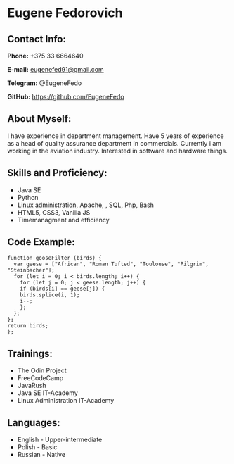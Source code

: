 # Eugene Fedorovich

## Contact Info:

**Phone:** +375 33 6664640

**E-mail:** eugenefed91@gmail.com

**Telegram:** @EugeneFedo

**GitHub:** https://github.com/EugeneFedo

## About Myself:

I have experience in department management. Have 5 years of experience as a head of quality assurance department in commercials. Currently i am working in the aviation industry. Interested in software and hardware things.

## Skills and Proficiency:
* Java SE
* Python
* Linux administration, Apache, , SQL, Php, Bash
* HTML5, CSS3, Vanilla JS
* Timemanagment and efficiency

## Code Example:

```
function gooseFilter (birds) {
  var geese = ["African", "Roman Tufted", "Toulouse", "Pilgrim", "Steinbacher"];
  for (let i = 0; i < birds.length; i++) {
    for (let j = 0; j < geese.length; j++) {
    if (birds[i] == geese[j]) {
    birds.splice(i, 1);
    i--;
    };
  };
};
return birds;
};
```

## Trainings:
* The Odin Project
* FreeCodeCamp
* JavaRush
* Java SE IT-Academy
* Linux Administration IT-Academy

## Languages:
* English - Upper-intermediate
* Polish - Basic
* Russian - Native